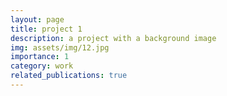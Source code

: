 ```yaml
---
layout: page
title: project 1
description: a project with a background image
img: assets/img/12.jpg
importance: 1
category: work
related_publications: true
---
```

